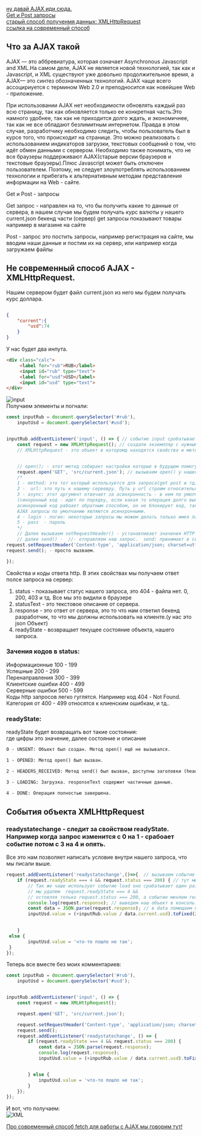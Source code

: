 [ну давай AJAX иди сюда.](#AJAX)<br>
[Get и Post запросы](#getPost)<br>
[старый способ полученмя данных: XMLHttpRequest](#http)<br>
[ссылка на современный способ](#a)<br>

## <a name="AJAX"> Что за AJAX такой </a><br>
AJAX — это аббревиатура, которая означает Asynchronous Javascript and XML.На самом деле, AJAX не является новой технологией, так как и Javascript, и XML существуют уже довольно продолжительное время, а AJAX— это синтез обозначенных технологий. AJAX чаще всего ассоцириуется с термином Web 2.0 и преподносится как новейшее Web - приложение.

При использовании AJAX нет необходимости обновлять каждый раз всю страницу, так как обновляется только ее конкретная часть.Это намного удобнее, так как не
приходится долго ждать, и экономичнее, так как не все обладают безлимитным интернетом. Правда в этом случае, разработчику необходимо следить, чтобы пользователь был в курсе того, что происходит на странице. Это можно реализовать с использованием индикаторов загрузки, текстовых сообщений о том, что идёт обмен данными с сервером. Необходимо также понимать, что не все браузеры поддерживают AJAX(старые версии браузеров и текстовые браузеры).Плюс Javascript может быть отключен пользователем. Поэтому, не следует злоупотреблять использованием технологии и прибегать к альтернативным методам представления информации на Web - сайте.
 
 <a name="getPost"> Get и Post - запросы </a>

Get запрос - направлен на то, что бы получить какие то данные от сервера,
в нашем случае мы будем получать курс валюты у нашего current.json бекенд части (сервер)
get запросы показывают товары например в магазине на сайте

Post - запрос  это постить запросы, например регистрация на сайте, мы вводим наши данные и постим их на сервер, или например когда загружаем
файлы 

## <a name=""> Не современный способ AJAX - XMLHttpRequest. </a>
Нашим сервером будет файл current.json из него мы будем получать курс доллара.
```JSON

{
    "current":{
        "usd":74
    }
}
```
У нас будет два инпута.
```html
<div class="calc">
     <label for="rub">RUB</label>
     <input id="rub" type="text">
     <label for="usd">USD</label>
     <input id="usd" type="text">
</div>
```
![input](https://github.com/Aquariids/MyJS/blob/main/app/img/JSON.png)<br>
Получаем элементы и погнали:
```javaScript
const inputRub = document.querySelector('#rub'),
    inputUsd = document.querySelector('#usd');


inputRub.addEventListener('input', () => { // событие input сробатывает когда в инпуте что-то меняется
    const request = new XMLHttpRequest(); // создали экземпляр с нужными нам свойствами и методами
    // XMLHttpRequest - это объект в которомд находятся свойства и методы.


    // open(); - этот метод собирает настройки которые в будущем помогут сделать запрос. принимает в себя несколько аргументов.
    request.open('GET', 'src/current.json'); // вызываем open() у нашего объекта. Внутрь попещаем аргументы:
    /* 
    1 - method: это тот который используется для запроса(get post и тд)
    2 -  url: это путь к нашему сервевру. Путь у url строим относительно index.html.
    3 - async: этот аргумент отвечает за асинхронность - в нем по умолчанию стоит true, можн опоставить false, но тогда это уже будет синхронный код
    (синхронный код - идет по порядку, если какая то операция долго выполняется весь код будет ее ждать
    асинхронный код рабоает обратным способом, он не блокирует код, так работают сет таймауты и интервалы 
    AJAX запросы по умолчанию являются асинхронными.
    4 - login - логин: некоторые запросы мы можем делать только имея пароль и логин 
    5 - pass  - пароль
    */
    // Далее вызываем setRequestHeader() - устанавливает значения HTTP заголовков. Вызывается после open() но до send(). 
    // далее send() -  //- отправляем наш запрос.  send: принимает в себя body - это данные которые уходят на сервер, но это в Post запросе в get этого нет, потому что мы получаем их. Поэтому send вызываем, но внутрь ничего не передаем.
request.setRequestHeader('Content-type', 'application/json; charset=utf-8'); // говорим что есть опр тип - тут уже сам тип это наш json и далее кодировка, самая стандартная.
request.send(); - просто вызваем.

});
```
<a name="http"> Свойства и коды ответа http. </a>
В этих свойствах мы получаем ответ полсе запроса на сервер:<br>
1) status - показывает статус нашего запроса, это 404 -  файла нет. 0, 200, 403 и тд. Все мы это видили в браузере<br>
2) statusText   - это текстовое описание от сервера.<br>
3) response - это ответ от сервера, это то что нам ответил бекенд разработчик, то что мы должны использовать на клиенте.(у нас это json Объект) <br>
5) readyState - возвращает текущее состояние объекта, нашего запроса.<br>
### Зачения кодов в status:
Информационные 100 - 199<br>
Успешные 200 - 299<br>
Перенаправления 300 - 399<br>
Клиентские ошибки 400 - 499<br>
Серверные ошибки 500 - 599<br>
Коды http запросов легко гуглятся. Например код 404 - Not Found. Категория от 400 - 499 относятся к клиенским ошибкам, и тд..<br>

### readyState:
readyState будет возвращать вот такие состояния:<br>
где цифры это значение, далее состояние и описание	<br>

```html
0 - UNSENT: Объект был создан. Метод open() ещё не вызывался.
```
```html
1 - OPENED: Метод open() был вызван.
```
```html
2 - HEADERS_RECEIVED: Метод send() был вызван, доступны заголовки (headers) и статус.
```
```html
3 - LOADING: Загрузка. responseText содержит частичные данные.
```
```html
4 - DONE: Операция полностью завершена.
```


## <a name="XML"> События объекта  XMLHttpRequest </a>

### readystatechange - следит за свойством readyState. Например когда запрос изменится с 0 на 1 - срабоает событие потом с 3 на 4 и опять.
Все это нам позволяет написать условие внутри нашего запроса, что мы писали выше.
```javaScript
request.addEventListener('readystatechange',()=>{  // вызываем событие readystatechange у объекта request.
    if (request.readyState === 4 && request.status === 200) { // тут мы узнаем, если у нас 4 - операция завершена и статус 200 - это значит Ок - хорошо
        // Так же чаше использует событие load оно срабатывает один раз когда запрос готов.
        // мы удалем  request.readyState === 4 &&
        // остовляя только request.status === 200, а cобытие меняем readystatechange на load
        console.log(request.response); // выведем наш объект в консоль. Что бы наглядно увидеть, что это наш json 
        const data = JSON.parse(request.response); // в data помещаем наш JSON объект и сразу парсим в обычный. он находится в response - ответ от сервера.
        inputUsd.value = (+inputRub.value / data.current.usd).toFixed(2); // в инпут usd выводим инпут с рублем деленый на значение usd из нашего объекта
        

    }
 else {
        inputUsd.value = 'что-то пошло не так';
 }
});
```
Теперь все вместе без моих комментариев:
```javaScript
const inputRub = document.querySelector('#rub'),
    inputUsd = document.querySelector('#usd');


inputRub.addEventListener('input', () => {
    const request = new XMLHttpRequest();

    request.open('GET', 'src/current.json');

    request.setRequestHeader('Content-type', 'application/json; charset=utf-8');
    request.send();
    request.addEventListener('readystatechange', () => {
        if (request.readyState === 4 && request.status === 200) {
            const data = JSON.parse(request.response);
            console.log(request.response);
            inputUsd.value = (+inputRub.value / data.current.usd).toFixed(2);


        } else {
            inputUsd.value = 'что-то пошло не так';
        }
    });
});

```
И вот, что получаем:<br>
![XML](https://github.com/Aquariids/MyJS/blob/main/app/img/XMLhttp.gif)<br>

[Про современный способ fetch для работы с AJAX мы говорим тут!]()
